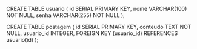 CREATE TABLE usuario (
    id SERIAL PRIMARY KEY,
    nome VARCHAR(100) NOT NULL,
    senha VARCHAR(255) NOT NULL
);

CREATE TABLE postagem (
    id SERIAL PRIMARY KEY,
    conteudo TEXT NOT NULL,
    usuario_id INTEGER,
    FOREIGN KEY (usuario_id) REFERENCES usuario(id)
);
